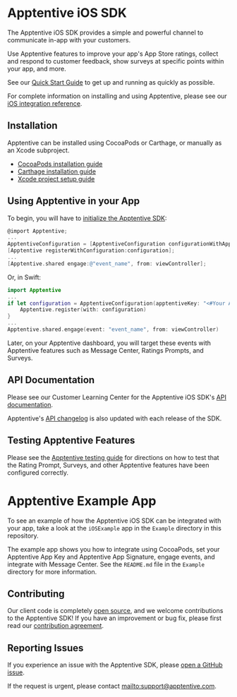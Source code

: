 # Apptentive iOS SDK

The Apptentive iOS SDK provides a simple and powerful channel to communicate in-app with your customers.

Use Apptentive features to improve your app's App Store ratings, collect and respond to customer feedback, show surveys at specific points within your app, and more.

See our [Quick Start Guide](https://learn.apptentive.com/knowledge-base/ios-quick-start/) to get up and running as quickly as possible. 

For complete information on installing and using Apptentive, please see our [iOS integration reference](https://learn.apptentive.com/knowledge-base/ios-integration-reference/).

## Installation

Apptentive can be installed using CocoaPods or Carthage, or manually as an Xcode subproject. 

 - [CocoaPods installation guide](https://learn.apptentive.com/knowledge-base/ios-integration-reference/#cocoapods)
 - [Carthage installation guide](https://learn.apptentive.com/knowledge-base/ios-integration-reference/#carthage)
 - [Xcode project setup guide](https://learn.apptentive.com/knowledge-base/ios-integration-reference/#subproject)

## Using Apptentive in your App

To begin, you will have to [initialize the Apptentive SDK](https://learn.apptentive.com/knowledge-base/ios-integration-reference/#initialize-apptentive):

``` objective-c
@import Apptentive;
...
ApptentiveConfiguration = [ApptentiveConfiguration configurationWithApptentiveKey:@"<#Your Apptentive App Key#>" apptentiveSignature:@"<#Your Apptentive App Signature#>"];
[Apptentive registerWithConfiguration:configuration];
...
[Apptentive.shared engage:@"event_name", from: viewController];
```

Or, in Swift:

``` Swift
import Apptentive
...
if let configuration = ApptentiveConfiguration(apptentiveKey: "<#Your Apptentive App Key#>", apptentiveSignature: "<#Your Apptentive App Signature#>") {
	Apptentive.register(with: configuration)
}
...
Apptentive.shared.engage(event: "event_name", from: viewController)
```

Later, on your Apptentive dashboard, you will target these events with Apptentive features such as Message Center, Ratings Prompts, and Surveys.

## API Documentation

Please see our Customer Learning Center for the Apptentive iOS SDK's [API documentation](https://learn.apptentive.com/knowledge-base/ios-sdk-api/).

Apptentive's [API changelog](docs/APIChanges.md) is also updated with each release of the SDK.

## Testing Apptentive Features

Please see the [Apptentive testing guide](https://learn.apptentive.com/knowledge-base/testing-your-apptentive-integration-ios/) for directions on how to test that the Rating Prompt, Surveys, and other Apptentive features have been configured correctly.

# Apptentive Example App

To see an example of how the Apptentive iOS SDK can be integrated with your app, take a look at the `iOSExample` app in the `Example` directory in this repository.

The example app shows you how to integrate using CocoaPods, set your Apptentive App Key and Apptentive App Signature, engage events, and integrate with Message Center. See the `README.md` file in the `Example` directory for more information.

## Contributing

Our client code is completely [open source](LICENSE.txt), and we welcome contributions to the Apptentive SDK! If you have an improvement or bug fix, please first read our [contribution agreement](CONTRIBUTING.md).

## Reporting Issues

If you experience an issue with the Apptentive SDK, please [open a GitHub issue](https://github.com/apptentive/apptentive-ios/issues?direction=desc&sort=created&state=open).

If the request is urgent, please contact <mailto:support@apptentive.com>.
